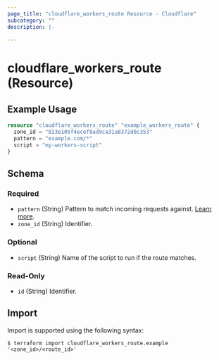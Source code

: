 ```yaml
---
page_title: "cloudflare_workers_route Resource - Cloudflare"
subcategory: ""
description: |-
  
---
```


# cloudflare_workers_route (Resource)



## Example Usage

```terraform
resource "cloudflare_workers_route" "example_workers_route" {
  zone_id = "023e105f4ecef8ad9ca31a8372d0c353"
  pattern = "example.com/*"
  script = "my-workers-script"
}
```

<!-- schema generated by tfplugindocs -->
## Schema

### Required

- `pattern` (String) Pattern to match incoming requests against. [Learn more](https://developers.cloudflare.com/workers/configuration/routing/routes/#matching-behavior).
- `zone_id` (String) Identifier.

### Optional

- `script` (String) Name of the script to run if the route matches.

### Read-Only

- `id` (String) Identifier.

## Import

Import is supported using the following syntax:

```shell
$ terraform import cloudflare_workers_route.example '<zone_id>/<route_id>'
```
